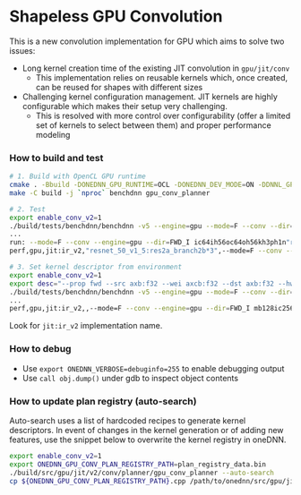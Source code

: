 Shapeless GPU Convolution
===========================================

This is a new convolution implementation for GPU which aims to solve two issues:

- Long kernel creation time of the existing JIT convolution in `gpu/jit/conv`
	- This implementation relies on reusable kernels which, once created, can be reused for shapes with different sizes
- Challenging kernel configuration management. JIT kernels are highly configurable which makes their setup very challenging.
	- This is resolved with more control over configurability (offer a limited set of kernels to select between them) and proper performance modeling

### How to build and test

```bash
# 1. Build with OpenCL GPU runtime
cmake . -Bbuild -DONEDNN_GPU_RUNTIME=OCL -DONEDNN_DEV_MODE=ON -DDNNL_GPU_CONV_PLANNER=ON -DONEDNN_BUILD_GRAPH=OFF
make -C build -j `nproc` benchdnn gpu_conv_planner

# 2. Test
export enable_conv_v2=1
./build/tests/benchdnn/benchdnn -v5 --engine=gpu --mode=F --conv --dir=FWD_I --batch=shapes_resnet_50_v1_5
...
run: --mode=F --conv --engine=gpu --dir=FWD_I ic64ih56oc64oh56kh3ph1n"resnet_50_v1_5:res2a_branch2b*3"
perf,gpu,jit:ir_v2,"resnet_50_v1_5:res2a_branch2b*3",--mode=F --conv --engine=gpu --dir=FWD_I ic64ih56oc64oh56kh3ph1n"resnet_50_v1_5:res2a_branch2b*3",0.451478,155.925,0.10656,4236.84,0.107055,4217.25

# 3. Set kernel descriptor from environment
export enable_conv_v2=1
export desc="--prop fwd --src axb:f32 --wei axcb:f32 --dst axb:f32 --hw xehpc --fma mad --simd 16 --regs 128 --iter ic16mb16oc32 --tg ow4oc4 --loop-desc kw,kh,kd,ic --load a:2d,b:2d --store c:2d"
./build/tests/benchdnn/benchdnn -v5 --engine=gpu --mode=F --conv --dir=FWD_I --dt=f32 mb128ic256ih56oc64oh56kh1ph0
...
perf,gpu,jit:ir_v2,,--mode=F --conv --engine=gpu --dir=FWD_I mb128ic256ih56oc64oh56kh1ph0,13.1533,158.426,1.124,11702.3,1.13858,11552.4
```

Look for `jit:ir_v2` implementation name.

### How to debug

- Use `export ONEDNN_VERBOSE=debuginfo=255` to enable debugging output
- Use `call obj.dump()` under gdb to inspect object contents

### How to update plan registry (auto-search)

Auto-search uses a list of hardcoded recipes to generate kernel descriptors. In
event of changes in the kernel generation or of adding new features, use the
snippet below to overwrite the kernel registry in oneDNN.

```bash
export enable_conv_v2=1
export ONEDNN_GPU_CONV_PLAN_REGISTRY_PATH=plan_registry_data.bin
./build/src/gpu/jit/v2/conv/planner/gpu_conv_planner --auto-search
cp ${ONEDNN_GPU_CONV_PLAN_REGISTRY_PATH}.cpp /path/to/onednn/src/gpu/jit/v2/conv/plan_registry_data.cpp
```
